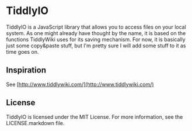 # TiddlyIO
TiddlyIO is a JavaScript library that allows you to access files on your local system. As one might already have thought by the name, it is based on the functions TiddlyWiki uses for its saving mechanism. For now, it is basically just some copy&paste stuff, but I'm pretty sure I will add some stuff to it as time goes on.

## Inspiration
See [http://www.tiddlywiki.com/](http://www.tiddlywiki.com/)

## License
TiddlyIO is licensed under the MIT License. For more information, see the LICENSE.markdown file.
